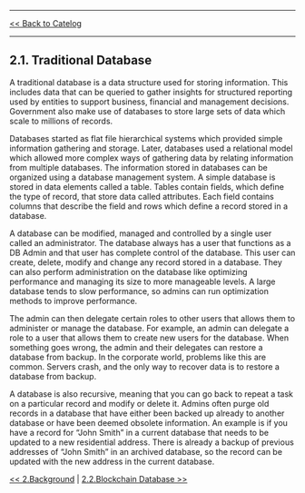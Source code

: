 ***

[<< Back to Catelog](0.Catalog.md)

*** 

## 2.1. Traditional Database

A traditional database is a data structure used for storing information. This includes data that can be queried to gather insights for structured reporting used by entities to support business, financial and management decisions. Government also make use of databases to store large sets of data which scale to millions of records.

Databases started as flat file hierarchical systems which provided simple information gathering and storage. Later, databases used a relational model which allowed more complex ways of gathering data by relating information from multiple databases. The information stored in databases can be organized using a database management system. A simple database is stored in data elements called a table. Tables contain fields, which define the type of record, that store data called attributes. Each field contains columns that describe the field and rows which define a record stored in a database.

A database can be modified, managed and controlled by a single user called an administrator. The database always has a user that functions as a DB Admin and that user has complete control of the database. This user can create, delete, modify and change any record stored in a database. They can also perform administration on the database like optimizing performance and managing its size to more manageable levels. A large database tends to slow performance, so admins can run optimization methods to improve performance.

The admin can then delegate certain roles to other users that allows them to administer or manage the database. For example, an admin can delegate a role to a user that allows them to create new users for the database. When something goes wrong, the admin and their delegates can restore a database from backup. In the corporate world, problems like this are common. Servers crash, and the only way to recover data is to restore a database from backup.

A database is also recursive, meaning that you can go back to repeat a task on a particular record and modify or delete it. Admins often purge old records in a database that have either been backed up already to another database or have been deemed obsolete information. An example is if you have a record for “John Smith” in a current database that needs to be updated to a new residential address. There is already a backup of previous addresses of “John Smith” in an archived database, so the record can be updated with the new address in the current database.

[<< 2.Background](2.0.Background.md) | [2.2.Blockchain Database >>](2.2.Blockchain_Database.md)
